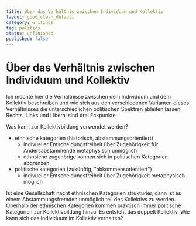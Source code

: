 ```yaml
---
title: Über das Verhältnis zwischen Individuum und Kollektiv
layout: good_clean_default
category: writings
tag: politics
status: unfinished
published: false
---
```


# Über das Verhältnis zwischen Individuum und Kollektiv


Ich möchte hier die Verhältnisse zwischen dem Individuum und dem Kollektiv
beschreiben und wie sich aus den verschiedenen Varianten dieses
Verhältnisses die unterschiedlichen politischen Spektren ableiten
lassen. Rechts, Links und Liberal sind drei Eckpunkte

Was kann zur Kollektivbildung verwendet werden?

  - ethnische kategorien (historisch, abstammungsorientiert)
    - indivueller Entscheidungsfreiheit über Zugehörigkeit für Andersabstammende metaphysisch unmöglich
    - ethnsiche zugehörige können sich in politischen Kategorien abgrenzen.
  - politische kategorien (zukünftig, "abkommensorientiert")
    - indivueller Entscheidungsfreiheit über Zugehörigkeit metaphysisch möglich

Ist eine Gesellschaft nacht ethnischen Kategorien strukturier, dann ist es einem Abstammungsfremden unmöglich teil des Kollektivs zu werden. Oberhalb der ethnischen Kategorien kommen praktisch immer politische Kategorien zur Kollektivbildung hinzu. Es entsteht das doppelt Kollektiv.
Wie kann sich das Individuum im Kollektiv verhalten?
